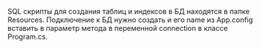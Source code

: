 SQL скрипты для создания таблиц и индексов в БД находятся в папке Resources. Подключение к БД нужно создать и его name из App.config вставить в параметр метода в переменной connection в классе Program.cs.
